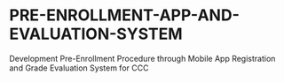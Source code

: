 # PRE-ENROLLMENT-APP-AND-EVALUATION-SYSTEM
Development Pre-Enrollment Procedure through Mobile App Registration and Grade Evaluation System for CCC

